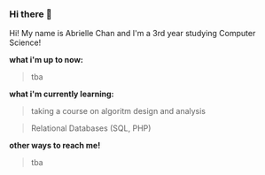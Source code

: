 ### Hi there 👋 

Hi! My name is Abrielle Chan and I'm a 3rd year studying Computer Science!

**what i'm up to now:**
> tba

**what i'm currently learning:**
> taking a course on algoritm design and analysis

> Relational Databases (SQL, PHP)

**other ways to reach me!**
> tba





<!--
**abriellechan/abriellechan** is a ✨ _special_ ✨ repository because its `README.md` (this file) appears on your GitHub profile.

Here are some ideas to get you started:

- 🔭 I’m currently working on ...
- 🌱 I’m currently learning ...
- 👯 I’m looking to collaborate on ...
- 🤔 I’m looking for help with ...
- 💬 Ask me about ...
- 📫 How to reach me: ...
- 😄 Pronouns: ...
- ⚡ Fun fact: ...
-->
